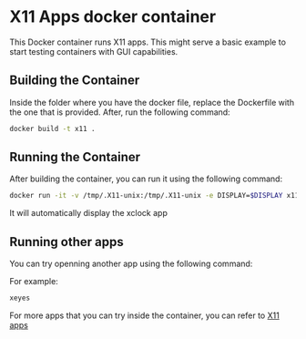 # X11 Apps docker container

This Docker container runs X11 apps. This might serve a basic example to start testing containers with GUI capabilities.

## Building the Container

Inside the folder where you have the docker file, replace the Dockerfile with the one that is provided. After, run the following command:

```bash
docker build -t x11 .
```

## Running the Container

After building the container, you can run it using the following command:

```bash
docker run -it -v /tmp/.X11-unix:/tmp/.X11-unix -e DISPLAY=$DISPLAY x11
```
It will automatically display the xclock app

## Running other apps

You can try openning another app using the following command:

For example:

```bash
xeyes
```
For more apps that you can try inside the container, you can refer to [X11 apps](https://packages.gentoo.org/categories/x11-apps)
